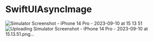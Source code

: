 # SwiftUIAsyncImage

![Simulator Screenshot - iPhone 14 Pro - 2023-09-10 at 15 13 51](https://github.com/kimruandev/SwiftUIAsyncImage/assets/144613932/6f5dd2a9-569e-4f07-a3c3-b5d2f88bb373)
![Uploading Simulator Screenshot - iPhone 14 Pro - 2023-09-10 at 15.13.51.png…]()
